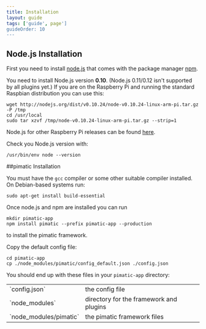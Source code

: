 ```yaml
---
title: Installation
layout: guide
tags: ['guide', page']
guideOrder: 10
---
```


## Node.js Installation

First you need to install [node.js](http://nodejs.org) that comes with the package manager
[npm](https://npmjs.org/).

You need to install Node.js version __0.10__. (Node.js 0.11/0.12 isn't supported by all plugins yet.) 
If you are on the Raspberry Pi and running the standard Raspbian distribution you can use this:

    wget http://nodejs.org/dist/v0.10.24/node-v0.10.24-linux-arm-pi.tar.gz -P /tmp
    cd /usr/local
    sudo tar xzvf /tmp/node-v0.10.24-linux-arm-pi.tar.gz --strip=1

Node.js for other Raspberry Pi releases can be found [here](https://gist.github.com/adammw/3245130/).

Check you Node.js version with:

    /usr/bin/env node --version

##pimatic Installation

You must have the `gcc` compiler or some other suitable compiler installed. On Debian-based systems run:

    sudo apt-get install build-essential

Once node.js and npm are installed you can run

    mkdir pimatic-app
    npm install pimatic --prefix pimatic-app --production

to install the pimatic framework.

Copy the default config file:

    cd pimatic-app
    cp ./node_modules/pimatic/config_default.json ./config.json

You should end up with these files in your `pimatic-app` directory:

<table class="table file-listing">
<tr><td>`config.json`</td>				       <td>the config file</td></tr>
<tr><td>`node_modules`</td>				       <td>directory for the framework and plugins</td></tr>
<tr><td>`node_modules/pimatic`</td>			   <td>the pimatic framework files</td></tr>
</table>
